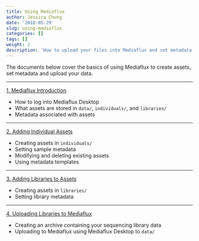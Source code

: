 ```yaml
---
title: Using Mediaflux
author: Jessica Chung
date: '2018-05-29'
slug: using-mediaflux
categories: []
tags: []
weight: 2
description: 'How to upload your files into Mediaflux and set metadata.'
---
```


The documents below cover the basics of using Mediaflux to create assets, 
set metadata and upload your data.

-----

[1. Mediaflux Introduction](https://swift.rc.nectar.org.au:8888/v1/AUTH_0edd079661d54bc0a0e4fde3b4892362/mediaflux_docs/1.%20Mediaflux_introduction.pdf)

- How to log into Mediaflux Desktop
- What assets are stored in `data/`, `individuals/`, and `libraries/`
- Metadata associated with assets

-----

[2. Adding Individual Assets](https://swift.rc.nectar.org.au:8888/v1/AUTH_0edd079661d54bc0a0e4fde3b4892362/mediaflux_docs/2.%20Adding_individuals_assets.pdf)

- Creating assets in `individuals/`
- Setting sample metadata
- Modifying and deleting existing assets
- Using metadata templates

-----

[3. Adding Libraries to Assets](https://swift.rc.nectar.org.au:8888/v1/AUTH_0edd079661d54bc0a0e4fde3b4892362/mediaflux_docs/3.%20Adding_libraries_assets.pdf)

- Creating assets in `libraries/`
- Setting library metadata

-----

[4. Uploading Libraries to Mediaflux](https://swift.rc.nectar.org.au:8888/v1/AUTH_0edd079661d54bc0a0e4fde3b4892362/mediaflux_docs/4.%20Uploading_libraries_to_mediaflux.pdf)

- Creating an archive containing your sequencing library data
- Uploading to Mediaflux using Mediaflux Desktop to `data/`
